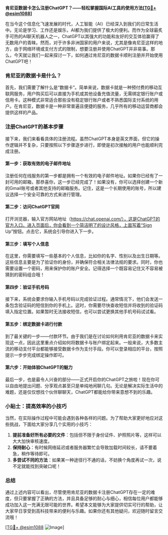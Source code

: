 **肯尼亚数据卡怎么注册ChatGPT？——轻松掌握国际AI工具的使用方法[[TG💪+ @esim1088](https://t.me/s/esim1088)]**

在当今这个信息化飞速发展的时代，人工智能（AI）已经深入到我们的日常生活中。无论是学习、工作还是娱乐，AI都为我们提供了极大的便利。而作为全球最炙手可热的AI聊天机器人之一，ChatGPT以其强大的功能和友好的交互体验赢得了无数用户的青睐。然而，对于许多非洲国家的用户来说，尤其是像肯尼亚这样的地方，由于网络环境或支付方式的限制，想要注册并使用ChatGPT并非易事。那么，今天就让我们一起来探讨一下，如何通过肯尼亚的数据卡顺利注册并开始使用ChatGPT吧！

### 肯尼亚的数据卡是什么？

首先，我们需要了解什么是“数据卡”。简单来说，数据卡就是一种预付费的移动互联网服务，用户购买后可以直接为手机或其他设备充值流量，无需绑定银行账户或信用卡。这种模式非常适合那些没有稳定银行账户或者不熟悉国际支付系统的用户。在肯尼亚，数据卡是一种非常普遍且便捷的服务，几乎所有的移动运营商都会提供这样的产品。

### 注册ChatGPT的基本步骤

接下来，我们来看看具体的注册流程。虽然ChatGPT本身是英文界面，但它的操作逻辑并不复杂，只要按照以下步骤逐步进行，即使是初次接触的用户也能顺利完成注册。

#### 第一步：获取有效的电子邮件地址

注册任何在线服务的第一步都是拥有一个有效的电子邮件地址。如果你已经有了一封可用的邮箱，那恭喜你，这一步已经完成了！如果没有，你可以选择创建一个新的Gmail账号或者其他支持的邮箱服务。记住，这是一个长期使用的账号，所以建议选择一个安全可靠的方式来进行管理。

#### 第二步：访问ChatGPT官网

打开浏览器，输入官方网站地址（https://chat.openai.com/），这是ChatGPT的官方入口。进入页面后，你会看到一个简洁明了的设计风格，上面写着“Sign Up”按钮。点击它，系统会引导你进入下一步。

#### 第三步：填写个人信息

在这里，你需要填写一些基本的个人信息，比如你的名字、性别以及出生日期等。这些信息主要是为了验证你的身份，并确保符合相关法律法规的要求。同时，你也需要设置一个密码，用来保护你的账户安全。记得选择一个既容易记住又不容易被猜到的密码组合哦！

#### 第四步：验证手机号码

接下来，系统会要求你输入手机号码以完成验证过程。通常情况下，他们会发送一条包含验证码的短信到你的手机上。这时，你需要尽快查收短信并将收到的验证码填入指定位置。如果暂时无法接收短信，也可以尝试更换其他手机号码试试看。

#### 第五步：绑定数据卡进行付款

到了最关键的一步——付款环节。由于我们是在讨论如何利用肯尼亚的数据卡来实现这一点，因此这里重点介绍如何将数据卡与账户绑定起来。一般来说，大多数主流的移动支付平台都能够接受数据卡作为支付手段。你可以登录相应的平台，按照提示一步步完成绑定操作即可。

#### 第六步：开始体验ChatGPT的魅力

最后一步，也是最令人兴奋的部分——正式开启你的ChatGPT之旅啦！现在你可以自由地提出问题、分享观点甚至只是单纯地闲聊几句。无论是解决实际生活中的难题，还是仅仅想找个伙伴聊聊天，ChatGPT都能给你带来意想不到的乐趣。

### 小贴士：提高效率的小技巧

当然，在实际操作过程中可能会遇到各种各样的问题。为了帮助大家更好地应对这些挑战，下面给大家分享几个实用的小技巧：

1. **提前准备好所有必要的文件**：包括但不限于身份证件、护照照片等，这样可以大大加快审核速度。
2. **保持耐心**：有时候网络延迟或者服务器繁忙会导致加载时间较长，请不要着急，稍作等待即可。
3. **多尝试不同的方法**：如果某一种途径行不通的话，不妨换个角度再试一次，说不定就能找到突破口呢！

### 总结

通过上述内容可以看出，尽管使用肯尼亚的数据卡注册ChatGPT存在一定的难度，但只要掌握了正确的方法，并且具备足够的耐心与细心，相信每位用户都能够成功加入这一充满无限可能的世界。希望本文能够为大家提供切实可行的帮助，让大家早日享受到高科技带来的便利与乐趣。如果你还有其他疑问，欢迎随时留言交流哦！

[[TG💪+ @esim1088](https://t.me/s/esim1088) ![Image](https://i.postimg.cc/4NQfJmqS/Snipaste-2025-05-13-00-14-12.png)]